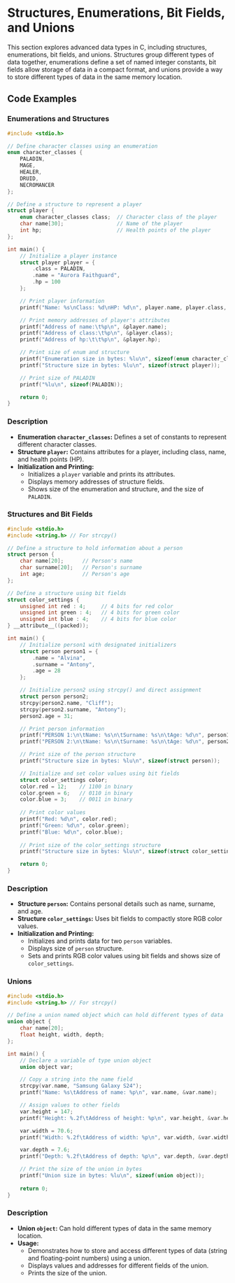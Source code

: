 # Structures, Enumerations, Bit Fields, and Unions
This section explores advanced data types in C, including structures, enumerations, bit fields, and unions. Structures group different types of data together, enumerations define a set of named integer constants, bit fields allow storage of data in a compact format, and unions provide a way to store different types of data in the same memory location.

## Code Examples

### Enumerations and Structures
```c
#include <stdio.h>

// Define character classes using an enumeration
enum character_classes {
    PALADIN,
    MAGE,
    HEALER,
    DRUID,
    NECROMANCER
};

// Define a structure to represent a player
struct player {
    enum character_classes class;  // Character class of the player
    char name[30];                 // Name of the player
    int hp;                        // Health points of the player
};

int main() {
    // Initialize a player instance
    struct player player = {
        .class = PALADIN,
        .name = "Aurora Faithguard",
        .hp = 100
    };

    // Print player information
    printf("Name: %s\nClass: %d\nHP: %d\n", player.name, player.class, player.hp);

    // Print memory addresses of player's attributes
    printf("Address of name:\t%p\n", &player.name);
    printf("Address of class:\t%p\n", &player.class);
    printf("Address of hp:\t\t%p\n", &player.hp);

    // Print size of enum and structure
    printf("Enumeration size in bytes: %lu\n", sizeof(enum character_classes));
    printf("Structure size in bytes: %lu\n", sizeof(struct player));

    // Print size of PALADIN
    printf("%lu\n", sizeof(PALADIN));

    return 0;
}
```

### Description
- **Enumeration `character_classes`:** Defines a set of constants to represent different character classes.
- **Structure `player`:** Contains attributes for a player, including class, name, and health points (HP).
- **Initialization and Printing:**
   - Initializes a `player` variable and prints its attributes.
   - Displays memory addresses of structure fields.
   - Shows size of the enumeration and structure, and the size of `PALADIN`.

### Structures and Bit Fields
```c
#include <stdio.h>
#include <string.h> // For strcpy()

// Define a structure to hold information about a person
struct person {
    char name[20];      // Person's name
    char surname[20];   // Person's surname
    int age;            // Person's age
};

// Define a structure using bit fields
struct color_settings {
    unsigned int red : 4;     // 4 bits for red color
    unsigned int green : 4;   // 4 bits for green color
    unsigned int blue : 4;    // 4 bits for blue color
} __attribute__((packed));

int main() {
    // Initialize person1 with designated initializers
    struct person person1 = {
        .name = "Alvina",
        .surname = "Antony",
        .age = 28
    };

    // Initialize person2 using strcpy() and direct assignment
    struct person person2;
    strcpy(person2.name, "Cliff");
    strcpy(person2.surname, "Antony");
    person2.age = 31;

    // Print person information
    printf("PERSON 1:\n\tName: %s\n\tSurname: %s\n\tAge: %d\n", person1.name, person1.surname, person1.age);
    printf("PERSON 2:\n\tName: %s\n\tSurname: %s\n\tAge: %d\n", person2.name, person2.surname, person2.age);

    // Print size of the person structure
    printf("Structure size in bytes: %lu\n", sizeof(struct person));

    // Initialize and set color values using bit fields
    struct color_settings color;
    color.red = 12;    // 1100 in binary
    color.green = 6;   // 0110 in binary
    color.blue = 3;    // 0011 in binary
    
    // Print color values
    printf("Red: %d\n", color.red);
    printf("Green: %d\n", color.green);
    printf("Blue: %d\n", color.blue);
    
    // Print size of the color_settings structure
    printf("Structure size in bytes: %lu\n", sizeof(struct color_settings));

    return 0;
}
```

### Description
- **Structure `person`:** Contains personal details such as name, surname, and age.
- **Structure `color_settings`:** Uses bit fields to compactly store RGB color values.
- **Initialization and Printing:**
   - Initializes and prints data for two `person` variables.
   - Displays size of `person` structure.
   - Sets and prints RGB color values using bit fields and shows size of `color_settings`.

### Unions
```c
#include <stdio.h>
#include <string.h> // For strcpy()

// Define a union named object which can hold different types of data
union object {
    char name[20];
    float height, width, depth;
};

int main() {
    // Declare a variable of type union object
    union object var;

    // Copy a string into the name field
    strcpy(var.name, "Samsung Galaxy S24");
    printf("Name: %s\tAddress of name: %p\n", var.name, &var.name);

    // Assign values to other fields
    var.height = 147;
    printf("Height: %.2f\tAddress of height: %p\n", var.height, &var.height);

    var.width = 70.6;
    printf("Width: %.2f\tAddress of width: %p\n", var.width, &var.width);

    var.depth = 7.6;
    printf("Depth: %.2f\tAddress of depth: %p\n", var.depth, &var.depth);

    // Print the size of the union in bytes
    printf("Union size in bytes: %lu\n", sizeof(union object));
    
    return 0;
}
```

### Description
- **Union `object`:** Can hold different types of data in the same memory location.
- **Usage:**
   - Demonstrates how to store and access different types of data (string and floating-point numbers) using a union.
   - Displays values and addresses for different fields of the union.
   - Prints the size of the union.
